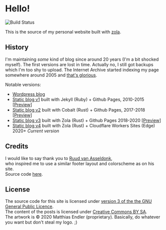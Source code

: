 # Hello!

![Build Status](https://github.com/mre/mre.github.io/workflows/CI/badge.svg)

This is the source of my personal website built with [zola](https://www.getzola.org/).

## History

I'm maintaining _some_ kind of blog since around 20 years (I'm a bit shocked myself).
The first versions are lost in time. Actually no, I still got backups which I'm too shy to upload.
The Internet Archive started indexing my page somewhere around 2005 and [that's glorious](https://web.archive.org/web/20050203114107/http://www.matthias-endler.de/).

Notable versions:

- [Wordpress blog](https://web.archive.org/web/20070213064114/http://matthias-endler.de/)
- [Static blog v1](https://github.com/mre/mre.github.io.v1) built with Jekyll (Ruby) + Github Pages, 2010-2015 [[Preview](https://web.archive.org/web/20120302065002/http://www.matthias-endler.de/)]
- [Static blog v2](https://github.com/mre/mre.github.io.v2) built with Cobalt (Rust) + Github Pages, 2017-2018 [[Preview](https://web.archive.org/web/20180402070633/https://matthias-endler.de/)]
- [Static blog v3](https://github.com/mre/mre.github.io.v3) built with Zola (Rust) + Github Pages 2018-2020 [[Preview](https://web.archive.org/web/20200707132710/https://endler.dev/)]
- [Static blog v4](https://github.com/mre/endler.dev) built with Zola (Rust) + Cloudflare Workers Sites (Edge) 2020+ _Current version_

## Credits

I would like to say thank you to [Ruud van Asseldonk](https://ruudvanasseldonk.com/),  
who inspired me to use a similar footer layout and colorscheme as on his site.  
Source code [here](https://github.com/ruuda/blog).

## License

The source code for this site is licensed under [version 3 of the the GNU General Public Licence](https://www.gnu.org/licenses/gpl-3.0.en.html).  
The content of the posts is licensed under [Creative Commons BY SA](https://creativecommons.org/licenses/by-sa/3.0/).  
The artwork is &copy; 2020 Matthias Endler (proprietary). Basically, do whatever you want but don't steal my logo. ;)
